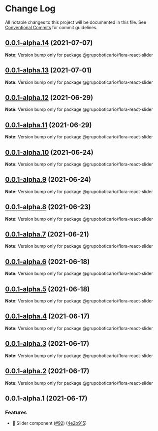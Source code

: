 # Change Log

All notable changes to this project will be documented in this file.
See [Conventional Commits](https://conventionalcommits.org) for commit guidelines.

## [0.0.1-alpha.14](https://github.com/grupoboticario/flora/compare/@grupoboticario/flora-react-slider@0.0.1-alpha.13...@grupoboticario/flora-react-slider@0.0.1-alpha.14) (2021-07-07)

**Note:** Version bump only for package @grupoboticario/flora-react-slider





## [0.0.1-alpha.13](https://github.com/grupoboticario/flora/compare/@grupoboticario/flora-react-slider@0.0.1-alpha.12...@grupoboticario/flora-react-slider@0.0.1-alpha.13) (2021-07-01)

**Note:** Version bump only for package @grupoboticario/flora-react-slider





## [0.0.1-alpha.12](https://github.com/grupoboticario/flora/compare/@grupoboticario/flora-react-slider@0.0.1-alpha.11...@grupoboticario/flora-react-slider@0.0.1-alpha.12) (2021-06-29)

**Note:** Version bump only for package @grupoboticario/flora-react-slider





## [0.0.1-alpha.11](https://github.com/grupoboticario/flora/compare/@grupoboticario/flora-react-slider@0.0.1-alpha.10...@grupoboticario/flora-react-slider@0.0.1-alpha.11) (2021-06-29)

**Note:** Version bump only for package @grupoboticario/flora-react-slider





## [0.0.1-alpha.10](https://github.com/grupoboticario/flora/compare/@grupoboticario/flora-react-slider@0.0.1-alpha.9...@grupoboticario/flora-react-slider@0.0.1-alpha.10) (2021-06-24)

**Note:** Version bump only for package @grupoboticario/flora-react-slider





## [0.0.1-alpha.9](https://github.com/grupoboticario/flora/compare/@grupoboticario/flora-react-slider@0.0.1-alpha.8...@grupoboticario/flora-react-slider@0.0.1-alpha.9) (2021-06-24)

**Note:** Version bump only for package @grupoboticario/flora-react-slider





## [0.0.1-alpha.8](https://github.com/grupoboticario/flora/compare/@grupoboticario/flora-react-slider@0.0.1-alpha.7...@grupoboticario/flora-react-slider@0.0.1-alpha.8) (2021-06-23)

**Note:** Version bump only for package @grupoboticario/flora-react-slider





## [0.0.1-alpha.7](https://github.com/grupoboticario/flora/compare/@grupoboticario/flora-react-slider@0.0.1-alpha.6...@grupoboticario/flora-react-slider@0.0.1-alpha.7) (2021-06-21)

**Note:** Version bump only for package @grupoboticario/flora-react-slider





## [0.0.1-alpha.6](https://github.com/grupoboticario/flora/compare/@grupoboticario/flora-react-slider@0.0.1-alpha.5...@grupoboticario/flora-react-slider@0.0.1-alpha.6) (2021-06-18)

**Note:** Version bump only for package @grupoboticario/flora-react-slider





## [0.0.1-alpha.5](https://github.com/grupoboticario/flora/compare/@grupoboticario/flora-react-slider@0.0.1-alpha.4...@grupoboticario/flora-react-slider@0.0.1-alpha.5) (2021-06-18)

**Note:** Version bump only for package @grupoboticario/flora-react-slider





## [0.0.1-alpha.4](https://github.com/grupoboticario/flora/compare/@grupoboticario/flora-react-slider@0.0.1-alpha.3...@grupoboticario/flora-react-slider@0.0.1-alpha.4) (2021-06-17)

**Note:** Version bump only for package @grupoboticario/flora-react-slider





## [0.0.1-alpha.3](https://github.com/grupoboticario/flora/compare/@grupoboticario/flora-react-slider@0.0.1-alpha.2...@grupoboticario/flora-react-slider@0.0.1-alpha.3) (2021-06-17)

**Note:** Version bump only for package @grupoboticario/flora-react-slider





## [0.0.1-alpha.2](https://github.com/grupoboticario/flora/compare/@grupoboticario/flora-react-slider@0.0.1-alpha.1...@grupoboticario/flora-react-slider@0.0.1-alpha.2) (2021-06-17)

**Note:** Version bump only for package @grupoboticario/flora-react-slider





## 0.0.1-alpha.1 (2021-06-17)


### Features

* 🎸  Slider component ([#92](https://github.com/grupoboticario/flora/issues/92)) ([4e2b915](https://github.com/grupoboticario/flora/commit/4e2b915f8f7170caa75b149f1ea39d08f0c30c80))
